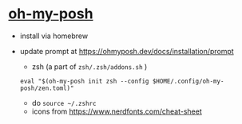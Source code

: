 # [oh-my-posh](https://ohmyposh.dev/)

- install via homebrew
- update prompt at <https://ohmyposh.dev/docs/installation/prompt>

  - zsh (a part of `zsh/.zsh/addons.sh` )

  ```shell
  eval "$(oh-my-posh init zsh --config $HOME/.config/oh-my-posh/zen.toml)"
  ```

  - do `source ~/.zshrc`
  - icons from <https://www.nerdfonts.com/cheat-sheet>
